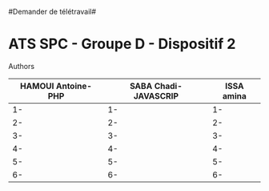 #Demander de télétravail#


 

# ATS SPC - Groupe D - Dispositif 2
Authors

HAMOUI Antoine-PHP|SABA Chadi-JAVASCRIP|ISSA amina
------------------------- | -------------------------| -------------------------
1-|1-|1-
2-|2-|2-
3-|3-|3-
4-|4-|4-
5-|5-|5-
6-|6-|6-



